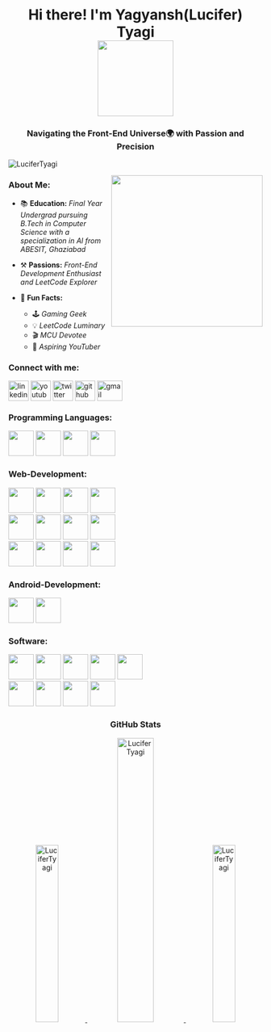 <h1 align="center">Hi there! I'm Yagyansh(Lucifer) Tyagi  <br> <img src="https://c.tenor.com/neqnFd4CHWAAAAAC/up-wave.gif" width=150 /> </h1>
 <H3 ALIGN="center"> Navigating the Front-End Universe🌍 with Passion and Precision </H3>

<p align="left"><img src="https://komarev.com/ghpvc/?username=LuciferTyagi&label=Profile%20views&color=0e75b6&style=flat" alt="LuciferTyagi"/></p>

<img align="right" src="https://media0.giphy.com/media/bGgsc5mWoryfgKBx1u/giphy.gif?cid=ecf05e479f9ff8b27tu60bhh0m2jw8qwu801qq4mu8c1n480&ep=v1_gifs_search&rid=giphy.gif&ct=g" width=300 margin="20px" />
<h3 align="left">About Me: </h3>

- 📚 **Education:** *Final Year Undergrad pursuing B.Tech in Computer Science with a specialization in AI from ABESIT, Ghaziabad*

- ⚒️ **Passions:** *Front-End Development Enthusiast and LeetCode Explorer*

- 🎉 **Fun Facts:**
  - 🕹️ *Gaming Geek*
  - 💡 *LeetCode Luminary*
  - 🎬 *MCU Devotee*
  - 🎥 *Aspiring YouTuber*


<h3 align="left">Connect with me:</h3>
<p align="left">
  <a href="https://www.linkedin.com/in/lucifertyagi/" target="blank"><img align="center" src="https://www.vectorlogo.zone/logos/linkedin/linkedin-icon.svg" alt="linkedin" height="40" width="40" /></a>
 <a href="https://www.youtube.com/c/ProfessorLucifer" target="blank"><img align="center" src="https://www.vectorlogo.zone/logos/youtube/youtube-icon.svg" alt="youtube" height="40" width="40" /></a>
<a href="https://twitter.com/TyagiYagyansh" target="blank"><img align="center" src="https://www.vectorlogo.zone/logos/twitter/twitter-tile.svg" alt="twitter" height="40" width="40" /></a>
 <a href="https://github.com/LuciferTyagi" target="blank"><img align="center" src="https://www.vectorlogo.zone/logos/github/github-tile.svg" alt="github" height="40" width="40" /></a>
<a href="mailto:yagyanshtyagi61@gmail.com" target="blank"><img align="center" src="https://www.vectorlogo.zone/logos/gmail/gmail-icon.svg" alt="gmail" height="40" width="50" /></a>
 
<h3 align="left">Programming Languages:</h3>

<p align="left">
 
<img src="https://cdn.jsdelivr.net/gh/devicons/devicon/icons/c/c-plain.svg" height="50px"/>     
<img src="https://cdn.jsdelivr.net/gh/devicons/devicon/icons/cplusplus/cplusplus-original.svg" height="50px" />
<img src="https://cdn.jsdelivr.net/gh/devicons/devicon/icons/java/java-original.svg"  height="50px"/>
<img src="https://cdn.jsdelivr.net/gh/devicons/devicon/icons/python/python-original.svg" height="50px"/>   

<br> 
</P>

<h3 align="left">Web-Development:</h3>
<p align="left">

<img src="https://cdn.jsdelivr.net/gh/devicons/devicon/icons/html5/html5-original.svg" height="50px"/> 
 <img src="https://cdn.jsdelivr.net/gh/devicons/devicon/icons/css3/css3-original.svg" height="50px"/>
 <img src="https://cdn.jsdelivr.net/gh/devicons/devicon/icons/javascript/javascript-original.svg" height="50px"/>
 <img src="https://cdn.jsdelivr.net/gh/devicons/devicon/icons/tailwindcss/tailwindcss-plain.svg" height="50px" />
 
<br>

<img src="https://cdn.jsdelivr.net/gh/devicons/devicon/icons/bootstrap/bootstrap-original-wordmark.svg" height="50px" />
 <img src="https://cdn.jsdelivr.net/gh/devicons/devicon/icons/react/react-original.svg"  height="50px"/>
 <img src="https://cdn.jsdelivr.net/gh/devicons/devicon/icons/nextjs/nextjs-original.svg" height="50px"/>
 <img src="https://cdn.jsdelivr.net/gh/devicons/devicon/icons/nodejs/nodejs-original-wordmark.svg" height="50px"/>
 
 <br>
 
<img src="https://cdn.jsdelivr.net/gh/devicons/devicon/icons/mongodb/mongodb-original.svg" height="50px"/>
<img src="https://cdn.jsdelivr.net/gh/devicons/devicon/icons/mysql/mysql-original.svg" height="50px"/>
 <img src="https://cdn.jsdelivr.net/gh/devicons/devicon/icons/firebase/firebase-plain.svg" height="50px"/>
<img src="https://cdn.jsdelivr.net/gh/devicons/devicon/icons/heroku/heroku-original.svg" height="50px"/>

 </P>                             
<h3 align="left">Android-Development:</h3>
<p align="left">   
 <img src="https://cdn.jsdelivr.net/gh/devicons/devicon/icons/kotlin/kotlin-original.svg"  height="50px" />      
 <img src="https://cdn.jsdelivr.net/gh/devicons/devicon/icons/android/android-original.svg"  height="50px"/>
           
</p>


<h3 align="left">Software:</h3>
          
<p>

  <img src="https://cdn.jsdelivr.net/gh/devicons/devicon/icons/premierepro/premierepro-original.svg" height="50px"/>
  <img src="https://cdn.jsdelivr.net/gh/devicons/devicon/icons/photoshop/photoshop-plain.svg" height="50px"/>     
  <img src="https://cdn.jsdelivr.net/gh/devicons/devicon/icons/illustrator/illustrator-plain.svg" height="50px"/>                  
   <img src="https://cdn.jsdelivr.net/gh/devicons/devicon/icons/figma/figma-original.svg" height="50px"/>
   <img src="https://cdn.jsdelivr.net/gh/devicons/devicon/icons/blender/blender-original.svg" height="50px"/>
   
  <br>   
    
 <img src="https://cdn.jsdelivr.net/gh/devicons/devicon/icons/git/git-original.svg"  height="50px" /> 
 <img src="https://cdn.jsdelivr.net/gh/devicons/devicon/icons/canva/canva-original.svg" height="50px" />
 <img src="https://cdn.jsdelivr.net/gh/devicons/devicon/icons/vscode/vscode-original.svg" height="50px"/>
 <img src="https://cdn.jsdelivr.net/gh/devicons/devicon/icons/unrealengine/unrealengine-original.svg" height="50px"/>
</p>


<h3 align="center">GitHub Stats</h3>  
<p align="center"><a href="https://github.com/LuciferTyagi">
<img width=30% src="https://github-readme-stats.vercel.app/api/top-langs?username=LuciferTyagi&show_icons=true&locale=en&layout=compact" alt="LuciferTyagi" />
<img width=38% src="https://github-readme-stats.vercel.app/api?username=LuciferTyagi&show_icons=true&locale=en" alt="LuciferTyagi" />
<img width=30% src="https://github-readme-streak-stats.herokuapp.com/?user=LuciferTyagi&" alt="LuciferTyagi" /></p>
 <br>


</div>
